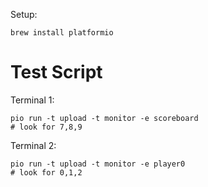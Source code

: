 
Setup:

```
brew install platformio
```


# Test Script

Terminal 1:

```
pio run -t upload -t monitor -e scoreboard
# look for 7,8,9
```

Terminal 2:

```
pio run -t upload -t monitor -e player0
# look for 0,1,2
```
